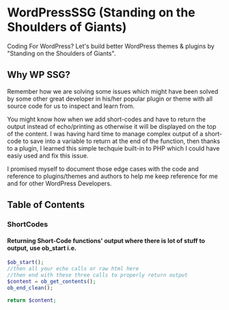 # WordPressSSG (Standing on the Shoulders of Giants)
Coding For WordPress? Let's build better WordPress themes &amp; plugins by "Standing on the Shoulders of Giants".

## Why WP SSG?
Remember how we are solving some issues which might have been solved by some other great developer in his/her popular plugin or theme with all source code for us to inspect and learn from.

You might know how when we add short-codes and have to return the output instead of echo/printing as otherwise it will be displayed on the top of the content. I was having hard time to manage complex output of a short-code to save into a variable to return at the end of the function, then thanks to a plugin, I learned this simple techquie built-in to PHP which I could have easiy used and fix this issue.

I promised myself to document those edge cases with the code and reference to plugins/themes and authors to help me keep reference for me and for other WordPress Developers.

## Table of Contents

### ShortCodes

#### Returning Short-Code functions' output where there is lot of stuff to output, use ob_start i.e. 
```php
$ob_start();
//then all your echo calls or raw html here
//then end with these three calls to properly return output
$content = ob_get_contents();
ob_end_clean();

return $content;

```
